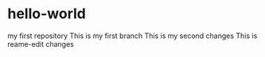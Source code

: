 # hello-world
my first repository
This is my first branch
This is my second changes
This is reame-edit changes